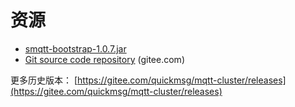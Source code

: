 <!--
.. title: 下载
.. slug: download
.. date: 2021-09-20 18:21:38 UTC+1
.. tags: tag
.. category: category
.. link: link
.. description:
.. type: text
-->

# 资源

* [smqtt-bootstrap-1.0.7.jar](https://gitee.com/quickmsg/mqtt-cluster/attach_files/791653/download/smqtt-bootstrap-1.0.7.jar)
* [Git source code repository](https://gitee.com/quickmsg/mqtt-cluster) (gitee.com)

更多历史版本： [https://gitee.com/quickmsg/mqtt-cluster/releases](https://gitee.com/quickmsg/mqtt-cluster/releases)
